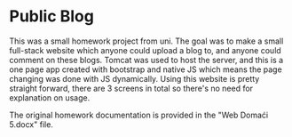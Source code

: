 # Public Blog

This was a small homework project from uni. The goal was to make a small full-stack website which anyone could upload a blog to, and anyone could comment on these blogs. 
Tomcat was used to host the server, and this is a one page app created with bootstrap and native JS which means the page changing was done with JS dynamically.
Using this website is pretty straight forward, there are 3 screens in total so there's no need for explanation on usage.

The original homework documentation is provided in the "Web Domaći 5.docx" file.
